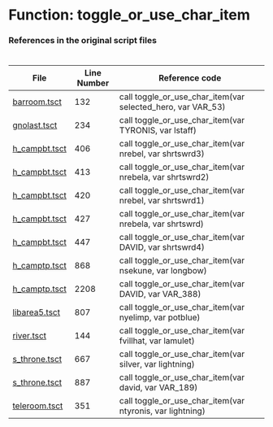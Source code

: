 # Function: toggle_or_use_char_item 
### References in the original script files

#

| File | Line Number | Reference code |
| --- | --- | --- |
| [barroom.tsct](../../../out/barroom.tsct#L132) | 132 | call toggle_or_use_char_item(var selected_hero, var VAR_53) |
| [gnolast.tsct](../../../out/gnolast.tsct#L234) | 234 | call toggle_or_use_char_item(var TYRONIS, var lstaff) |
| [h_campbt.tsct](../../../out/h_campbt.tsct#L406) | 406 | call toggle_or_use_char_item(var nrebel, var shrtswrd3) |
| [h_campbt.tsct](../../../out/h_campbt.tsct#L413) | 413 | call toggle_or_use_char_item(var nrebela, var shrtswrd2) |
| [h_campbt.tsct](../../../out/h_campbt.tsct#L420) | 420 | call toggle_or_use_char_item(var nrebel, var shrtswrd1) |
| [h_campbt.tsct](../../../out/h_campbt.tsct#L427) | 427 | call toggle_or_use_char_item(var nrebela, var shrtswrd) |
| [h_campbt.tsct](../../../out/h_campbt.tsct#L447) | 447 | call toggle_or_use_char_item(var DAVID, var shrtswrd4) |
| [h_camptp.tsct](../../../out/h_camptp.tsct#L868) | 868 | call toggle_or_use_char_item(var nsekune, var longbow) |
| [h_camptp.tsct](../../../out/h_camptp.tsct#L2208) | 2208 | call toggle_or_use_char_item(var DAVID, var VAR_388) |
| [libarea5.tsct](../../../out/libarea5.tsct#L807) | 807 | call toggle_or_use_char_item(var nyelimp, var potblue) |
| [river.tsct](../../../out/river.tsct#L144) | 144 | call toggle_or_use_char_item(var fvillhat, var lamulet) |
| [s_throne.tsct](../../../out/s_throne.tsct#L667) | 667 | call toggle_or_use_char_item(var silver, var lightning) |
| [s_throne.tsct](../../../out/s_throne.tsct#L887) | 887 | call toggle_or_use_char_item(var david, var VAR_189) |
| [teleroom.tsct](../../../out/teleroom.tsct#L351) | 351 | call toggle_or_use_char_item(var ntyronis, var lightning) |
